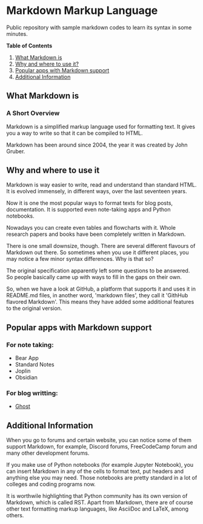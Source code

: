 <!-- Text written based upon tutorial by developper Gwen from Farrady Academy -->
<!-- H1 -->
# Markdown Markup Language

Public repository with sample markdown codes to learn its syntax in some minutes.

**Table of Contents**

1. [What Markdown is](#what-markdown-is)
1. [Why and where to use it?](#why-and-where-to-use-it)
1. [Popular apps with Markdown support](#popular-apps-with-markdown-support)
1. [Additional Information](#additional-information)
<!-- H2 -->
## What Markdown is
<!-- H3 -->
### A Short Overview

Markdown is a simplified markup language used for formatting text. It gives you a way to write so that it 
can be compiled to HTML.

Markdown has been around since 2004, the year it was created by John Gruber.

## Why and where to use it

Markdown is way easier to write, read and understand than standard HTML. It is evolved immensely, in different ways, over the last seventeen years.

Now it is one the most popular ways to format texts for blog posts, documentation. It is supported even note-taking apps and Python notebooks.

Nowadays you can create even tables and flowcharts with it. Whole research papers and books have been completely written in Markdown.

There is one small downsize, though. There are several different flavours of Markdown out there. So sometimes when you use it different places, you may notice a few minor syntax differences. Why is that so?

The original specification apparently left some questions to be answered. So people basically came up with ways to fill in the gaps on their own.

So, when we have a look at GitHub, a platform that supports it and uses it in README.md files, in another word, 'markdown files', they call it 'GithHub flavored Markdown'. This means they have added some additional features to the original version.

## Popular apps with Markdown support

### For note taking:
- Bear App
- Standard Notes
- Joplin
- Obsidian

### For blog writting:
- [Ghost](https://ghost.org/changelog/markdown/ "Ghost Platform")


## Additional Information

When you go to forums and certain website, you can notice some of them support Markdown, for example, Discord forums, FreeCodeCamp forum and many other development forums.

If you make use of Python notebooks (for example Jupyter Notebook), you can insert Markdown in any of the cells to format text, put headers and anything else you may need. Those notebooks are pretty standard in a lot of colleges and coding programs now.

It is worthwile highlighting that Python community has its own version of Markdown, which is called RST. Apart from Markdown, there are of course other text formatting markup languages, like AsciiDoc and LaTeX, among others. 
